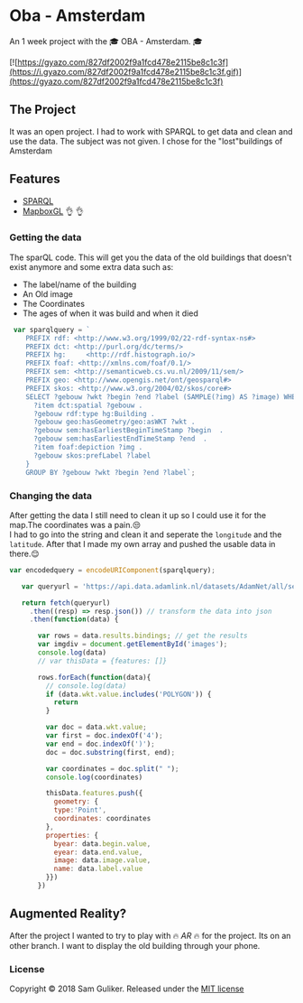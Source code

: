 # Oba - Amsterdam
An 1 week project with the :mortar_board: OBA - Amsterdam. :mortar_board:

[![https://gyazo.com/827df2002f9a1fcd478e2115be8c1c3f](https://i.gyazo.com/827df2002f9a1fcd478e2115be8c1c3f.gif)](https://gyazo.com/827df2002f9a1fcd478e2115be8c1c3f)

## The Project
It was an open project. I had to work with SPARQL to get data and
clean and use the data. The subject was not given. I chose for  the "lost"buildings of Amsterdam

## Features
* [SPARQL](https://www.w3.org/TR/sparql11-query/)
* [MapboxGL](https://www.mapbox.com/mapbox-gl-js/api/) :ok_hand: :ok_hand:

### Getting the data
The sparQL code. This will get you the data of the old buildings that 
doesn't exist anymore and some extra data
such as:
  - The label/name of the building
  - An Old image
  - The Coordinates
  - The ages of when it was build and when it died  
  
``` Javascript
 var sparqlquery = `
    PREFIX rdf: <http://www.w3.org/1999/02/22-rdf-syntax-ns#>
    PREFIX dct: <http://purl.org/dc/terms/>
    PREFIX hg:     <http://rdf.histograph.io/>
    PREFIX foaf: <http://xmlns.com/foaf/0.1/>
    PREFIX sem: <http://semanticweb.cs.vu.nl/2009/11/sem/>
    PREFIX geo: <http://www.opengis.net/ont/geosparql#>
    PREFIX skos: <http://www.w3.org/2004/02/skos/core#>
    SELECT ?gebouw ?wkt ?begin ?end ?label (SAMPLE(?img) AS ?image) WHERE {
      ?item dct:spatial ?gebouw .
      ?gebouw rdf:type hg:Building .
      ?gebouw geo:hasGeometry/geo:asWKT ?wkt .
      ?gebouw sem:hasEarliestBeginTimeStamp ?begin  .
      ?gebouw sem:hasEarliestEndTimeStamp ?end  .
      ?item foaf:depiction ?img .
      ?gebouw skos:prefLabel ?label
    }
    GROUP BY ?gebouw ?wkt ?begin ?end ?label`;
```  

### Changing the data
After getting the data I still need to clean it up so 
I could use it for the map.The coordinates was a pain.:unamused:  
I had to go into the string and clean it and seperate the `longitude` and the `latitude`.
 After that I made my own array and pushed the usable data in there.:relieved:  
 ```Javascript
 var encodedquery = encodeURIComponent(sparqlquery);

    var queryurl = 'https://api.data.adamlink.nl/datasets/AdamNet/all/services/hva2018/sparql?default-graph-uri=&query=' + encodedquery + '&format=application%2Fsparql-results%2Bjson&timeout=0&debug=on';

    return fetch(queryurl)
      .then((resp) => resp.json()) // transform the data into json
      .then(function(data) {

        var rows = data.results.bindings; // get the results
        var imgdiv = document.getElementById('images');
        console.log(data)
        // var thisData = {features: []}

        rows.forEach(function(data){
          // console.log(data)
          if (data.wkt.value.includes('POLYGON')) {
            return
          }

          var doc = data.wkt.value;
          var first = doc.indexOf('4');
          var end = doc.indexOf(')');
          doc = doc.substring(first, end);

          var coordinates = doc.split(" ");
          console.log(coordinates)

          thisData.features.push({
            geometry: {
            type:'Point',
            coordinates: coordinates
          },
          properties: {
            byear: data.begin.value,
            eyear: data.end.value,
            image: data.image.value,
            name: data.label.value
          }})
        })
```

## Augmented Reality?
After the project I wanted to try to play with :fire: _AR_ :fire:  for the project. 
Its on an other branch. I want to display the old building through your phone.
### License
Copyright © 2018 Sam Guliker. Released under the [MIT license](https://opensource.org/licenses/MIT)
